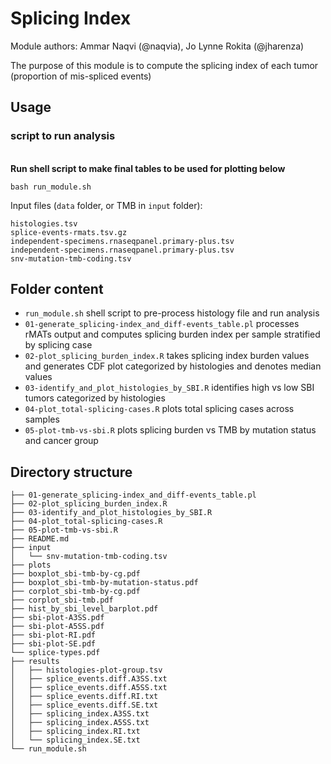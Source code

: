 # Splicing Index

Module authors: Ammar Naqvi (@naqvia), Jo Lynne Rokita (@jharenza)

The purpose of this module is to compute the splicing index of each tumor (proportion of mis-spliced events)

## Usage
### script to run analysis
<br>**Run shell script to make final tables to be used for plotting below**
```
bash run_module.sh
```
Input files (`data` folder, or TMB in `input` folder):
```
histologies.tsv
splice-events-rmats.tsv.gz
independent-specimens.rnaseqpanel.primary-plus.tsv
independent-specimens.rnaseqpanel.primary-plus.tsv
snv-mutation-tmb-coding.tsv
```

## Folder content
* `run_module.sh` shell script to pre-process histology file and run analysis
* `01-generate_splicing-index_and_diff-events_table.pl` processes rMATs output and computes splicing burden index per sample stratified by splicing case
* `02-plot_splicing_burden_index.R` takes splicing index burden values and generates CDF plot categorized by histologies and denotes median values
* `03-identify_and_plot_histologies_by_SBI.R` identifies high vs low SBI tumors categorized by histologies
* `04-plot_total-splicing-cases.R` plots total splicing cases across samples  
* `05-plot-tmb-vs-sbi.R` plots splicing burden vs TMB by mutation status and cancer group 

## Directory structure
```.
├── 01-generate_splicing-index_and_diff-events_table.pl
├── 02-plot_splicing_burden_index.R
├── 03-identify_and_plot_histologies_by_SBI.R
├── 04-plot_total-splicing-cases.R
├── 05-plot-tmb-vs-sbi.R
├── README.md
├── input
│   └── snv-mutation-tmb-coding.tsv
├── plots
├── boxplot_sbi-tmb-by-cg.pdf
├── boxplot_sbi-tmb-by-mutation-status.pdf
├── corplot_sbi-tmb-by-cg.pdf
├── corplot_sbi-tmb.pdf
├── hist_by_sbi_level_barplot.pdf
├── sbi-plot-A3SS.pdf
├── sbi-plot-A5SS.pdf
├── sbi-plot-RI.pdf
├── sbi-plot-SE.pdf
└── splice-types.pdf
├── results
│   ├── histologies-plot-group.tsv
│   ├── splice_events.diff.A3SS.txt
│   ├── splice_events.diff.A5SS.txt
│   ├── splice_events.diff.RI.txt
│   ├── splice_events.diff.SE.txt
│   ├── splicing_index.A3SS.txt
│   ├── splicing_index.A5SS.txt
│   ├── splicing_index.RI.txt
│   └── splicing_index.SE.txt
└── run_module.sh
```
